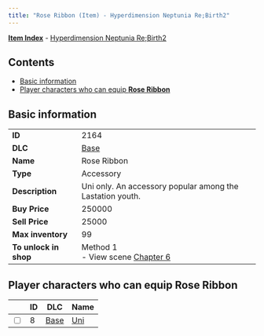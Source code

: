 ```yaml
---
title: "Rose Ribbon (Item) - Hyperdimension Neptunia Re;Birth2"
---
```


[**Item Index**](/neptunia/rb2/item/index.html) - [Hyperdimension Neptunia Re;Birth2](/neptunia/rb2)

## Contents

- [Basic information](#basic-information)
- [Player characters who can equip **Rose Ribbon**](#player-characters-who-can-equip-rose-ribbon)

## Basic information

|   |   |
| -- | -- |
| **ID** | 2164 |
| **DLC** | [Base](/neptunia/rb2/dlc/0-base.html) |
| **Name** | Rose Ribbon |
| **Type** | Accessory |
| **Description** | Uni only. An accessory popular among the Lastation youth. |
| **Buy Price** | 250000 |
| **Sell Price** | 25000 |
| **Max inventory** | 99 |
| **To unlock in shop** | Method 1<br />- View scene [Chapter 6](/neptunia/rb2/scene/0-401-chapter-6.html) |

## Player characters who can equip **Rose Ribbon**

|    | ID | DLC | Name |
| -- | -- | --- | ---- |
| <input type="checkbox" id="rb2-player-0-8" class="trackbox" /> | 8 | [Base](/neptunia/rb2/dlc/0-base.html) | [Uni](/neptunia/rb2/player/0-8-uni.html) |